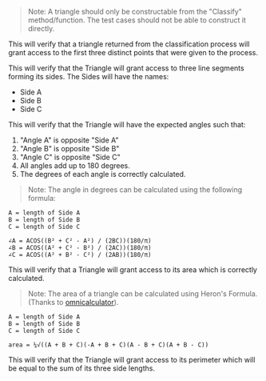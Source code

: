 <!--(dl
(section-meta
    (title What is a Triangle))
)-->

> Note: A triangle should only be constructable from the "Classify" method/function. The test cases should not be able to construct it directly.

<!-- (dl (# A Triangle should contain the points that constructed it)) -->

This will verify that a triangle returned from the classification process will grant access to the first three distinct points that were given to the process.

<!-- (dl (# A Triangle should have three legs which are line segments constructed from the points)) -->

This will verify that the Triangle will grant access to three line segments forming its sides. The Sides will have the names:

- Side A
- Side B
- Side C

<!-- (dl (# A Triangle should have the correct angles)) -->

This will verify that the Triangle will have the expected angles such that:

1. "Angle A" is opposite "Side A"
1. "Angle B" is opposite "Side B"
1. "Angle C" is opposite "Side C"
1. All angles add up to 180 degrees.
1. The degrees of each angle is correctly calculated.

> Note: The angle in degrees can be calculated using the following formula:

```console
A = length of Side A
B = length of Side B
C = length of Side C

∠A = ACOS((B² + C² - A²) / (2BC))(180/π)
∠B = ACOS((A² + C² - B²) / (2AC))(180/π)
∠C = ACOS((A² + B² - C²) / (2AB))(180/π)
```

<!-- (dl (# A Triangle should have the correct area)) -->

This will verify that a Triangle will grant access to its area which is correctly calculated.

> Note: The area of a triangle can be calculated using Heron's Formula. (Thanks to [omnicalculator](https://www.omnicalculator.com/math/triangle-area)).

```console
A = length of Side A
B = length of Side B
C = length of Side C

area = ¼√((A + B + C)(-A + B + C)(A - B + C)(A + B - C))
```

<!-- (dl (# A Triangle should have the correct perimeter)) -->

This will verify that the Triangle will grant access to its perimeter which will be equal to the sum of its three side lengths.